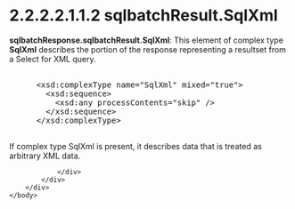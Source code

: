 <html dir="LTR" xmlns:mshelp="http://msdn.microsoft.com/mshelp" xmlns:ddue="http://ddue.schemas.microsoft.com/authoring/2003/5" xmlns:xlink="http://www.w3.org/1999/xlink" xmlns:tool="http://www.microsoft.com/tooltip">
    <head>
        <meta http-equiv="Content-Type" content="text/html; CHARSET=utf-8"></meta>
        <meta name="save" content="history"></meta>
        <title>2.2.2.2.1.1.2 sqlbatchResult.SqlXml</title>
        <xml>
            <mshelp:toctitle title="2.2.2.2.1.1.2 sqlbatchResult.SqlXml"></mshelp:toctitle>
            <mshelp:rltitle title="[MS-SSNWS]: sqlbatchResult.SqlXml"></mshelp:rltitle>
            <mshelp:keyword index="A" term="f2cab5e5-c99b-4427-bd86-c339339772c5"></mshelp:keyword>
            <mshelp:attr name="DCSext.ContentType" value="open specification"></mshelp:attr>
            <mshelp:attr name="AssetID" value="f2cab5e5-c99b-4427-bd86-c339339772c5"></mshelp:attr>
            <mshelp:attr name="TopicType" value="kbRef"></mshelp:attr>
            <mshelp:attr name="DCSext.Title" value="[MS-SSNWS]: sqlbatchResult.SqlXml" />
        </xml>
    </head>
    <body>
        <div id="header">
            <h1 class="heading">2.2.2.2.1.1.2 sqlbatchResult.SqlXml</h1>
        </div>
        <div id="mainSection">
            <div id="mainBody">
                <div id="allHistory" class="saveHistory"></div>
                <div id="sectionSection0" class="section" name="collapseableSection">
                    

<p><b>sqlbatchResponse.sqlbatchResult.SqlXml</b>: This
element of complex type <b>SqlXml</b> describes the portion of the response
representing a resultset from a Select for XML query.</p>

<dl>
<dd>
<div><pre>  
 &lt;xsd:complexType name=&quot;SqlXml&quot; mixed=&quot;true&quot;&gt;
   &lt;xsd:sequence&gt;
     &lt;xsd:any processContents=&quot;skip&quot; /&gt;
   &lt;/xsd:sequence&gt;
 &lt;/xsd:complexType&gt;
  
</pre></div>
</dd></dl>

<p>If complex type SqlXml is present, it describes data that is
treated as arbitrary XML data.</p>


                </div>
            </div>
        </div>
    </body>
</html>